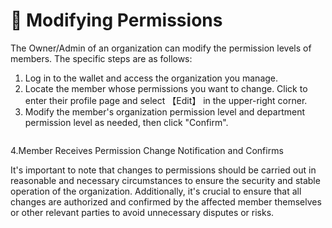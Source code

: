 # 🚆 Modifying Permissions

The Owner/Admin of an organization can modify the permission levels of members. The specific steps are as follows:

1. Log in to the wallet and access the organization you manage.
2. Locate the member whose permissions you want to change. Click to enter their profile page and select 【Edit】 in the upper-right corner.
3. Modify the member's organization permission level and department permission level as needed, then click "Confirm".

<figure><img src="../.gitbook/assets/821ae076e49174b2feac6646b9cde22.jpg" alt=""><figcaption></figcaption></figure>

4.Member Receives Permission Change Notification and Confirms

It's important to note that changes to permissions should be carried out in reasonable and necessary circumstances to ensure the security and stable operation of the organization. Additionally, it's crucial to ensure that all changes are authorized and confirmed by the affected member themselves or other relevant parties to avoid unnecessary disputes or risks.

